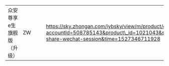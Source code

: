 |  |  |  |  |  |  |
| :--- | :--- | :--- | :--- | :--- | :--- |
| 众安尊享e生旗舰版（升级） | ZW |  |  | https://sky.zhongan.com/iybsky/view/m/product/estimate/estimate.html?accountId=508785143&product\_id=1021043&shareType=list&inviteChannel=ios-share-wechat-session&time=1527346711928 |  |



